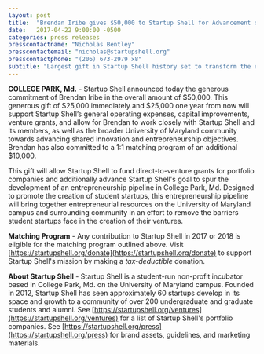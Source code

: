 ```yaml
---
layout: post
title:  "Brendan Iribe gives $50,000 to Startup Shell for Advancement of Entrepreneurship at the University of Maryland"
date:   2017-04-22 9:00:00 -0500
categories: press releases
presscontactname: "Nicholas Bentley"
presscontactemail: "nicholas@startupshell.org"
presscontactphone: "(206) 673-2979 x8"
subtitle: "Largest gift in Startup Shell history set to transform the entrepreneurship ecosystem at UMD."
---
```


__COLLEGE PARK, Md.__ - Startup Shell announced today the generous commitment of Brendan Iribe in the overall amount of $50,000. This generous gift of $25,000 immediately and $25,000 one year from now will support Startup Shell’s general operating expenses, capital improvements, venture grants, and allow for Brendan to work closely with Startup Shell and its members, as well as the broader University of Maryland community towards advancing shared innovation and entrepreneurship objectives. Brendan has also committed to a 1:1 matching program of an additional $10,000.

This gift will allow Startup Shell to fund direct-to-venture grants for portfolio companies and additionally advance Startup Shell's goal to spur the development of an entrepreneurship pipeline in College Park, Md. Designed to promote the creation of student startups, this entrepreneurship pipeline will bring together entrepreneurial resources on the University of Maryland campus and surrounding community in an effort to remove the barriers student startups face in the creation of their ventures.

__Matching Program__ - Any contribution to Startup Shell in 2017 or 2018 is eligible for the matching program outlined above. Visit [https://startupshell.org/donate](https://startupshell.org/donate) to support Startup Shell's mission by making a _tax-deductible_ donation.

__About Startup Shell__ - Startup Shell is a student-run non-profit incubator based in College Park, Md. on the University of Maryland campus. Founded in 2012, Startup Shell has seen approximately 60 startups develop in its space and growth to a community of over 200 undergraduate and graduate students and alumni. See [https://startupshell.org/ventures](https://startupshell.org/ventures) for a list of Startup Shell's portfolio companies. See [https://startupshell.org/press](https://startupshell.org/press) for brand assets, guidelines, and marketing materials.
